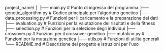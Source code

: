 project_name/
│
├── main.py                  # Punto di ingresso del programma
├── genetic_algorithm.py     # Codice principale per l'algoritmo genetico
├── data_processing.py       # Funzioni per il caricamento e la preparazione dei dati
├── evaluation.py            # Funzioni per la valutazione dei risultati e della fitness
├── selection.py             # Funzioni per la selezione degli individui
├── crossover.py             # Funzioni per il crossover genetico
├── mutation.py              # Funzioni per la mutazione genetica
├── utils.py                 # Funzioni di utilità generali
└── README.md                # Descrizione del progetto e istruzioni per l'uso


